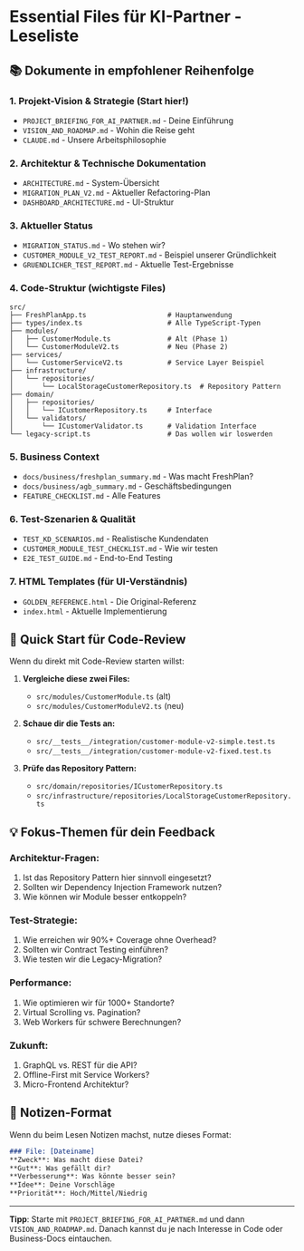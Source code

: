 # Essential Files für KI-Partner - Leseliste

## 📚 Dokumente in empfohlener Reihenfolge

### 1. Projekt-Vision & Strategie (Start hier!)
- `PROJECT_BRIEFING_FOR_AI_PARTNER.md` - Deine Einführung
- `VISION_AND_ROADMAP.md` - Wohin die Reise geht
- `CLAUDE.md` - Unsere Arbeitsphilosophie

### 2. Architektur & Technische Dokumentation
- `ARCHITECTURE.md` - System-Übersicht
- `MIGRATION_PLAN_V2.md` - Aktueller Refactoring-Plan
- `DASHBOARD_ARCHITECTURE.md` - UI-Struktur

### 3. Aktueller Status
- `MIGRATION_STATUS.md` - Wo stehen wir?
- `CUSTOMER_MODULE_V2_TEST_REPORT.md` - Beispiel unserer Gründlichkeit
- `GRUENDLICHER_TEST_REPORT.md` - Aktuelle Test-Ergebnisse

### 4. Code-Struktur (wichtigste Files)
```
src/
├── FreshPlanApp.ts                    # Hauptanwendung
├── types/index.ts                     # Alle TypeScript-Typen
├── modules/
│   ├── CustomerModule.ts              # Alt (Phase 1)
│   └── CustomerModuleV2.ts            # Neu (Phase 2)
├── services/
│   └── CustomerServiceV2.ts           # Service Layer Beispiel
├── infrastructure/
│   └── repositories/
│       └── LocalStorageCustomerRepository.ts  # Repository Pattern
├── domain/
│   ├── repositories/
│   │   └── ICustomerRepository.ts     # Interface
│   └── validators/
│       └── ICustomerValidator.ts      # Validation Interface
└── legacy-script.ts                   # Das wollen wir loswerden
```

### 5. Business Context
- `docs/business/freshplan_summary.md` - Was macht FreshPlan?
- `docs/business/agb_summary.md` - Geschäftsbedingungen
- `FEATURE_CHECKLIST.md` - Alle Features

### 6. Test-Szenarien & Qualität
- `TEST_KD_SCENARIOS.md` - Realistische Kundendaten
- `CUSTOMER_MODULE_TEST_CHECKLIST.md` - Wie wir testen
- `E2E_TEST_GUIDE.md` - End-to-End Testing

### 7. HTML Templates (für UI-Verständnis)
- `GOLDEN_REFERENCE.html` - Die Original-Referenz
- `index.html` - Aktuelle Implementierung

## 🎯 Quick Start für Code-Review

Wenn du direkt mit Code-Review starten willst:

1. **Vergleiche diese zwei Files:**
   - `src/modules/CustomerModule.ts` (alt)
   - `src/modules/CustomerModuleV2.ts` (neu)
   
2. **Schaue dir die Tests an:**
   - `src/__tests__/integration/customer-module-v2-simple.test.ts`
   - `src/__tests__/integration/customer-module-v2-fixed.test.ts`

3. **Prüfe das Repository Pattern:**
   - `src/domain/repositories/ICustomerRepository.ts`
   - `src/infrastructure/repositories/LocalStorageCustomerRepository.ts`

## 💡 Fokus-Themen für dein Feedback

### Architektur-Fragen:
1. Ist das Repository Pattern hier sinnvoll eingesetzt?
2. Sollten wir Dependency Injection Framework nutzen?
3. Wie können wir Module besser entkoppeln?

### Test-Strategie:
1. Wie erreichen wir 90%+ Coverage ohne Overhead?
2. Sollten wir Contract Testing einführen?
3. Wie testen wir die Legacy-Migration?

### Performance:
1. Wie optimieren wir für 1000+ Standorte?
2. Virtual Scrolling vs. Pagination?
3. Web Workers für schwere Berechnungen?

### Zukunft:
1. GraphQL vs. REST für die API?
2. Offline-First mit Service Workers?
3. Micro-Frontend Architektur?

## 📝 Notizen-Format

Wenn du beim Lesen Notizen machst, nutze dieses Format:

```markdown
### File: [Dateiname]
**Zweck**: Was macht diese Datei?
**Gut**: Was gefällt dir?
**Verbesserung**: Was könnte besser sein?
**Idee**: Deine Vorschläge
**Priorität**: Hoch/Mittel/Niedrig
```

---

**Tipp**: Starte mit `PROJECT_BRIEFING_FOR_AI_PARTNER.md` und dann `VISION_AND_ROADMAP.md`. Danach kannst du je nach Interesse in Code oder Business-Docs eintauchen.